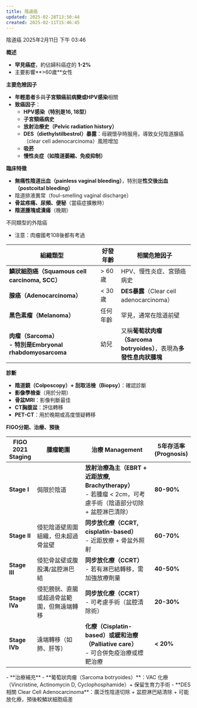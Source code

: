 ```yaml
---
title: 陰道癌
updated: 2025-02-28T13:50:44
created: 2025-02-11T15:46:45
---
```


陰道癌
2025年2月11日
下午 03:46

**概述**
- **罕見癌症**，約佔婦科癌症的 **1-2%**
- 主要影響**\>60歲**女性

**主要危險因子**
- **年輕患者**多與**子宮頸癌前病變或HPV感染**相關
- **致癌因子**：
  - **HPV感染（特別是16, 18型）**
  - **子宮頸癌病史**
  - **放射治療史（Pelvic radiation history）**
  - **DES（diethylstilbestrol）暴露**：母親懷孕時服用，導致女兒陰道腺癌（clear cell adenocarcinoma）風險增加
  - **吸菸**
  - **慢性炎症（如陰道萎縮、免疫抑制）**

**臨床特徵**
- **無痛性陰道出血（painless vaginal bleeding）**，特別是**性交後出血（postcoital bleeding）**
- 陰道排液異常（foul-smelling vaginal discharge）
- **骨盆疼痛、尿頻、便秘**（當癌症擴散時）
- **陰道腫塊或潰瘍**（晚期）

不同類型的外陰癌
- 注意：肉瘤國考108後都有考過
<table>
<colgroup>
<col style="width: 49%" />
<col style="width: 11%" />
<col style="width: 39%" />
</colgroup>
<thead>
<tr class="header">
<th><strong>組織類型</strong></th>
<th><strong>好發年齡</strong></th>
<th><strong>相關危險因子</strong></th>
</tr>
</thead>
<tbody>
<tr class="odd">
<td><strong>鱗狀細胞癌（Squamous cell carcinoma, SCC）</strong></td>
<td>&gt; 60歲</td>
<td>HPV、慢性炎症、宮頸癌病史</td>
</tr>
<tr class="even">
<td><strong>腺癌（Adenocarcinoma）</strong></td>
<td>&lt; 30歲</td>
<td><strong>DES暴露</strong>（Clear cell adenocarcinoma）</td>
</tr>
<tr class="odd">
<td><strong>黑色素瘤（Melanoma）</strong></td>
<td>任何年齡</td>
<td>罕見，通常在陰道前壁</td>
</tr>
<tr class="even">
<td><strong>肉瘤（Sarcoma）</strong><br />
<strong>- 特別是Embryonal rhabdomyosarcoma</strong></td>
<td>幼兒</td>
<td>又稱<strong>葡萄狀肉瘤（Sarcoma botryoides）</strong>，表現為<strong>多發性息肉狀腫塊</strong></td>
</tr>
</tbody>
</table>

**診斷**
- **陰道鏡（Colposcopy）+ 刮取活檢（Biopsy）**：確認診斷
- **影像學檢查**（用於分期）
- **骨盆MRI**：影像判斷最佳
- **CT胸腹盆**：評估轉移
- **PET-CT**：用於晚期或高度懷疑轉移

**FIGO分期、治療、預後**
<table>
<colgroup>
<col style="width: 15%" />
<col style="width: 27%" />
<col style="width: 38%" />
<col style="width: 17%" />
</colgroup>
<thead>
<tr class="header">
<th><strong>FIGO 2021 Staging</strong></th>
<th><strong>腫瘤範圍</strong></th>
<th><strong>治療 Management</strong></th>
<th><strong>5年存活率 (Prognosis)</strong></th>
</tr>
</thead>
<tbody>
<tr class="odd">
<td><strong>Stage I</strong></td>
<td>侷限於陰道</td>
<td><strong>放射治療為主（EBRT + 近距放療, Brachytherapy）</strong><br />
- 若腫瘤 &lt; 2cm，可考慮手術（陰道部分切除 + 盆腔淋巴清除）</td>
<td><strong>80-90%</strong></td>
</tr>
<tr class="even">
<td><strong>Stage II</strong></td>
<td>侵犯陰道壁周圍組織，但未超過骨盆壁</td>
<td><strong>同步放化療（CCRT, cisplatin-based）</strong><br />
- 近距放療 + 骨盆外照射</td>
<td><strong>60-70%</strong></td>
</tr>
<tr class="odd">
<td><strong>Stage III</strong></td>
<td>侵犯骨盆壁或腹股溝/盆腔淋巴結</td>
<td><strong>同步放化療（CCRT）</strong><br />
- 若有淋巴結轉移，需加強放療劑量</td>
<td><strong>40-50%</strong></td>
</tr>
<tr class="even">
<td><strong>Stage IVa</strong></td>
<td>侵犯膀胱、直腸或超過骨盆範圍，但無遠端轉移</td>
<td><strong>同步放化療（CCRT）</strong><br />
- 可考慮手術（盆腔清除術）</td>
<td><strong>20-30%</strong></td>
</tr>
<tr class="odd">
<td><strong>Stage IVb</strong></td>
<td>遠端轉移（如肺、肝等）</td>
<td><strong>化療（Cisplatin-based）或緩和治療（Palliative care）</strong><br />
- 可合併免疫治療或標靶治療</td>
<td><strong>&lt; 20%</strong></td>
</tr>
</tbody>
</table>
- **治療補充**
  - **葡萄狀肉瘤（Sarcoma botryoides）**：VAC 化療（Vincristine, Actinomycin D, Cyclophosphamide）+ 保留生育力手術
  - **DES相關 Clear Cell Adenocarcinoma**：廣泛性陰道切除 + 盆腔淋巴結清除 + 可能放化療，預後較鱗狀細胞癌差

